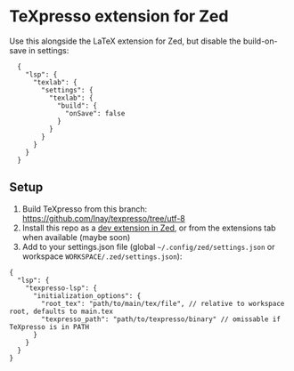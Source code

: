 # TeXpresso extension for Zed

Use this alongside the LaTeX extension for Zed, but disable the build-on-save in settings:
```jsonc
  {
    "lsp": {
      "texlab": {
        "settings": {
          "texlab": {
            "build": {
              "onSave": false
            }
          }
        }
      }
    }
  }
```

## Setup

1. Build TeXpresso from this branch: https://github.com/lnay/texpresso/tree/utf-8
2. Install this repo as a [dev extension in Zed](https://zed.dev/docs/extensions/developing-extensions#developing-an-extension-locally), or from the extensions tab when available (maybe soon)
3. Add to your settings.json file (global `~/.config/zed/settings.json` or workspace `WORKSPACE/.zed/settings.json`):
  ```jsonc
  {
    "lsp": {
      "texpresso-lsp": {
        "initialization_options": {
          "root_tex": "path/to/main/tex/file", // relative to workspace root, defaults to main.tex
          "texpresso_path": "path/to/texpresso/binary" // omissable if TeXpresso is in PATH
        }
      }
    }
  }
  ```
